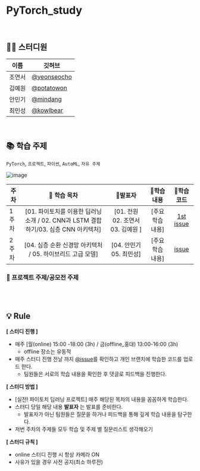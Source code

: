 # PyTorch_study

<br/>

## 👨‍💻 스터디원
|이름|깃허브|
|------|---|
|조연서|[@yeonseocho](https://github.com/yeonseocho)|
|김예원|[@potatowon](https://github.com/potatowon)|
|안민기|[@mindang](https://github.com/mindang)|
|최민성|[@kowlbear](https://github.com/kowlbear)|

<br/>

## 📚 학습 주제
`PyTorch`, `프로젝트`, `파이썬`, `AutoML`, `자유 주제`


![image](https://github.com/yeonseocho/PyTorch_study/assets/103731501/1b82f378-a4bf-4bd5-8b08-4b53cd4f9ea9)




|주차|📌 학습 목차|📌발표자 |📌학습 내용 |📌학습 코드 |
|--------|:--------:|:---------:|:-----------:|:------:|
|1주차|[01. 파이토치를 이용한 딥러닝 소개 / 02. CNN과 LSTM 결합하기/03. 심층 CNN 아키텍처]|[01. 전원 02. 조연서 03. 김예원  ]|[주요 학습 내용]|[1st issue](https://github.com/yeonseocho/PyTorch_study/issues/1)|
|2주차|[04. 심층 순환 신경망 아키텍처 / 05. 하이브리드 고급 모델]|[04. 안민기 05. 최민성]|[주요 학습 내용]|[issue](이슈이동주소)|


### 📌 프로젝트 주제/공모전 주제



<br/>



<br/>

## 💡 Rule

**[ 스터디 진행 ]**
- 매주 [월(online) 15:00 -18:00 (3h) / 금(offline_홍대) 13:00-16:00 (3h)
    - offline 장소는 유동적
- 매주 스터디 진행 전날 까지 [@issue](https://github.com/yeonseocho/PyTorch_study/issues)를 확인하고 개인 브랜치에 학습한 코드를 업로드 한다.
    - 팀원들은 서로의 학습 내용을 확인한 후 댓글로 피드백을 진행한다.

**[ 스터디 방법 ]**
- [실전! 파이토치 딥러닝 프로젝트] 매주 해당된 목차의 내용을 꼼꼼하게 학습한다.
- 스터디 당일 해당 내용 **발표자** 는 발표를 준비한다.
    - 발표자가 아닌 팀원들은 질문을 하거나 피드백을 통해 깊게 학습 내용을 탐구한다.
- 저번 주차의 주제들 모두 학습 및 주제 별 질문리스트 생각해오기

**[ 스터디 규칙 ]**
- online 스터디 진행 시 항상 카메라 ON
- 사유가 있을 경우 사전 공지(최소 하루전)
